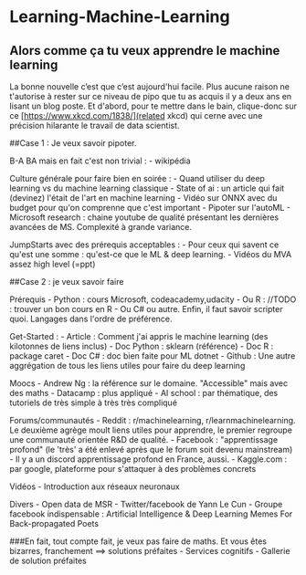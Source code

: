 # Learning-Machine-Learning
## Alors comme ça tu veux apprendre le machine learning
La bonne nouvelle c’est que c’est aujourd'hui facile. Plus aucune raison ne t'autorise à rester sur ce niveau de pipo que tu as acquis il y a deux ans en lisant un blog poste. Et d'abord, pour te mettre dans le bain, clique-donc sur ce [https://www.xkcd.com/1838/](related xkcd) qui cerne avec une précision hilarante le travail de data scientist. 

##Case 1 : Je veux savoir pipoter.

B-A BA mais en fait c'est non trivial :
	- wikipédia
	
Culture générale pour faire bien en soirée :
	- Quand utiliser du deep learning vs du machine learning classique
	- State of ai : un article qui fait (devinez) l'était de l'art en machine learning
	- Vidéo sur ONNX avec du budget pour qu'on comprenne que c'est important 
	- Pipoter sur l'autoML
	- Microsoft research : chaine youtube de qualité présentant les dernières avancées de MS. Complexité à grande variance. 
	
JumpStarts avec des prérequis acceptables :
	- Pour ceux qui savent ce qu'est une somme : qu'est-ce que le ML & deep learning.
	- Vidéos du MVA assez high level (=ppt)
	

##Case 2 : je veux savoir faire

Prérequis 
	- Python : cours Microsoft, codeacademy,udacity
	- Ou R : //TODO : trouver un bon cours en R
	- Ou C# ou autre.
	Enfin, il faut savoir scripter quoi. Langages dans l'ordre de préférence.


Get-Started :
	- Article : Comment j'ai appris le machine learning (des kilotonnes de liens inclus)
	- Doc Python : sklearn (référence)
	- Doc R : package caret
	- Doc C# : doc bien faite pour ML dotnet
	- Github : Une autre aggrégation de tous les liens utiles pour faire du deep learning

Moocs 
	- Andrew Ng : la référence sur le domaine. "Accessible" mais avec des maths
	- Datacamp : plus appliqué
	- AI school : par thématique, des tutoriels de très simple à très très compliqué

Forums/communautés 
	- Reddit : r/machinelearning, r/learnmachinelearning. Le deuxième agrège moult liens utiles pour apprendre, le premier regroupe une communauté orientée R&D de qualité.
	- Facebook : "apprentissage profond" (le 'très' a été enlevé après que le forum soit devenu mainstream)
	- Il y a un discord apprentissage profond en France, aussi.
	- Kaggle.com : par google, plateforme pour s'attaquer à des problèmes concrets

Vidéos 
	- Introduction aux réseaux neuronaux
	
Divers
	- Open data de MSR
	- Twitter/facebook de Yann Le Cun
	- Groupe facebook indispensable : Artificial Intelligence & Deep Learning Memes For Back-propagated Poets


###En fait, tout compte fait, je veux pas faire de maths. Et vous êtes bizarres, franchement ==> solutions préfaites
	- Services cognitifs 
	- Gallerie de solution préfaites 

